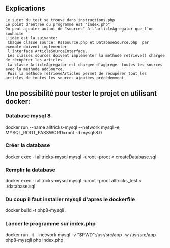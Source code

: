
## Explications
    Le sujet du test se trouve dans instructions.php
    Le point d'entrée du programme est "index.php"
    On peut ajouter autant de "sources" à l'articleAgregator que l'on souhaite
    L'idée est la suivante:
     Chaque classe source: RssSource.php et DatabaseSource.php  par exemple doivent implémenter
     l'interface ArticleSourceInterface.
     Les classes sources doivent implémenter la méthode retrieve() chargée de récupérer les articles
     La classe ArticleAgregator est chargée d'aggréger toutes les sources avec la méthode addSource.
     Puis la méthode retrieveArticles permet de récupérer tout les articles de toutes les sources ajoutées précédemment



## Une possibilité pour tester le projet en utilisant docker:

### Database mysql 8
docker run --name alltricks-mysql --network mysql -e MYSQL_ROOT_PASSWORD=root -d mysql:8.0
### Créer la database
docker exec -i  alltricks-mysql mysql -uroot -proot < createDatabase.sql
### Remplir la database
docker exec -i  alltricks-mysql mysql -uroot -proot alltricks_test < ./database.sql

### Du coup il faut installer mysqli d'apres le dockerfile
docker build -t php8-mysqli .

### Lancer le programme sur index.php
docker run -it --network mysql -v "$PWD":/usr/src/app -w /usr/src/app php8-mysqli php index.php



